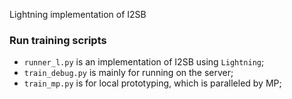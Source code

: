 Lightning implementation of I2SB

### Run training scripts
* `runner_l.py` is an implementation of I2SB using `Lightning`;
* `train_debug.py` is mainly for running on the server;
* `train_mp.py` is for local prototyping, which is paralleled by MP;
